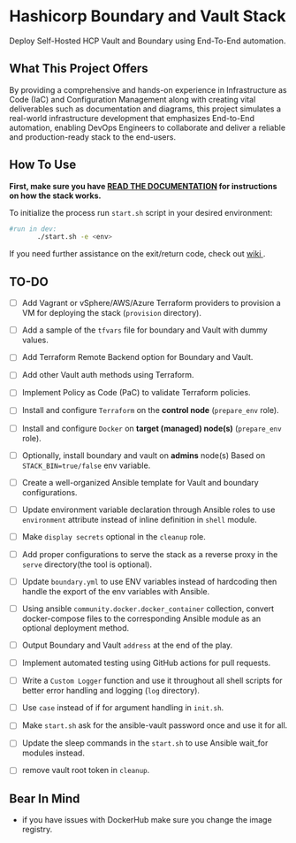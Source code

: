 # Hashicorp Boundary and Vault Stack
Deploy Self-Hosted HCP Vault and Boundary using End-To-End automation.

## What This Project Offers
By providing a comprehensive and hands-on experience in Infrastructure as Code (IaC) and Configuration Management along with creating vital deliverables such as documentation and diagrams, this project simulates a real-world infrastructure development that emphasizes End-to-End automation, enabling DevOps Engineers to collaborate and deliver a reliable and production-ready stack to the end-users.

## How To Use
**First, make sure you have [READ THE DOCUMENTATION](./artifacts/wiki.md) for instructions on how the stack works.**

 To initialize the process run `start.sh` script in your desired environment:
 ```bash
 #run in dev:
        ./start.sh -e <env>
 ```
 If you need further assistance on the exit/return code, check out [ wiki ](./artifacts/wiki.md).

## TO-DO
- [ ] Add Vagrant or vSphere/AWS/Azure Terraform providers to provision a VM for deploying the stack (`provision` directory).
- [ ] Add a sample of the `tfvars` file for boundary and Vault with dummy values.
- [ ] Add Terraform Remote Backend option for Boundary and Vault. 
- [ ] Add other Vault auth methods using Terraform.
- [ ] Implement Policy as Code (PaC) to validate Terraform policies.

- [ ] Install and configure `Terraform` on the **control node** (`prepare_env` role).
- [ ] Install and configure `Docker` on **target (managed) node(s)** (`prepare_env` role).
- [ ] Optionally, install boundary and vault on **admins** node(s) Based on `STACK_BIN=true/false` env variable. 
- [ ] Create a well-organized Ansible template for Vault and boundary configurations.
- [ ] Update environment variable declaration through Ansible roles to use `environment` attribute instead of inline definition in `shell` module.
- [ ] Make `display secrets` optional in the `cleanup` role.
- [ ] Add proper configurations to serve the stack as a reverse proxy in the `serve` directory(the tool is optional).
- [ ] Update `boundary.yml` to use ENV variables instead of hardcoding then handle the export of the env variables with Ansible.
- [ ] Using ansible `community.docker.docker_container` collection, convert docker-compose files to the corresponding Ansible module as an optional deployment method.
- [ ] Output Boundary and Vault `address` at the end of the play.

- [ ] Implement automated testing using GitHub actions for pull requests.

- [ ] Write a `Custom Logger` function and use it throughout all shell scripts for better error handling and logging (`log` directory).
- [ ] Use `case` instead of if for argument handling in `init.sh`.
- [ ] Make `start.sh` ask for the ansible-vault password once and use it for all.
- [ ] Update the sleep commands in the `start.sh` to use Ansible wait_for modules instead.
- [ ] remove vault root token in `cleanup`.

## Bear In Mind
- if you have issues with DockerHub make sure you change the image registry.